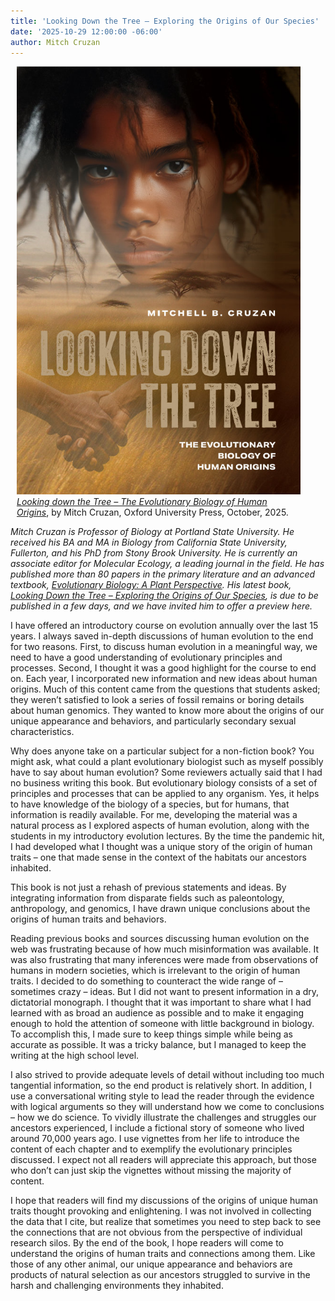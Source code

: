 ```yaml
---
title: 'Looking Down the Tree – Exploring the Origins of Our Species'
date: '2025-10-29 12:00:00 -06:00'
author: Mitch Cruzan
---
```

<figure class="on-the-left-side" style="margin-top: 10px; margin-right: 40px; margin-bottom: 10px; margin-left: 10px;">
<img src="/uploads/2025/Cruzan_Cover_600.jpg" alt="Book cover."/>
  
<figcaption><a href="https://www.amazon.com/Looking-Down-Tree-Evolutionary-Biology/dp/0197805167/"><i>Looking down the Tree – The Evolutionary Biology of Human Origins</i></a>, by Mitch Cruzan, Oxford University Press, October, 2025.</figcaption>
</figure>

<i>Mitch Cruzan is Professor of Biology at Portland State University. He received his BA and MA in Biology from California State University, Fullerton, and his PhD from Stony Brook University. He is currently an associate editor for Molecular Ecology, a leading journal in the field. He has published more than 80 papers in the primary literature and an advanced textbook, <a href="https://www.amazon.com/Evolutionary-Biology-Perspective-Mitchell-Cruzan/dp/0190882670">Evolutionary Biology: A Plant Perspective</a>. His latest book, <a href="https://www.amazon.com/Looking-Down-Tree-Evolutionary-Biology/dp/B0FQYC1Q57">Looking Down the Tree – Exploring the Origins of Our Species</a>, is due to be published in a few days, and we have invited him to offer a preview here.</i>

I have offered an introductory course on evolution annually over the last 15 years. I always saved in-depth discussions of human evolution to the end for two reasons. First, to discuss human evolution in a meaningful way, we need to have a good understanding of evolutionary principles and processes. Second, I thought it was a good highlight for the course to end on. Each year, I incorporated new information and new ideas about human origins. Much of this content came from the questions that students asked; they weren’t satisfied to look a series of fossil remains or boring details about human genomics. They wanted to know more about the origins of our unique appearance and behaviors, and particularly secondary sexual characteristics.

Why does anyone take on a particular subject for a non-fiction book? You might ask, what could a plant evolutionary biologist such as myself possibly have to say about human evolution? Some reviewers actually said that I had no business writing this book. But evolutionary biology consists of a set of principles and processes that can be applied to any organism. Yes, it helps to have knowledge of the biology of a species, but for humans, that information is readily available. For me, developing the material was a natural process as I explored aspects of human evolution, along with the students in my introductory evolution lectures. By the time the pandemic hit, I had developed what I thought was a unique story of the origin of human traits – one that made sense in the context of the habitats our ancestors inhabited. 

This book is not just a rehash of previous statements and ideas. By integrating information from disparate fields such as paleontology, anthropology, and genomics, I have drawn unique conclusions about the origins of human traits and behaviors. 

<!--more-->

Reading previous books and sources discussing human evolution on the web was frustrating because of how much misinformation was available. It was also frustrating that many inferences were made from observations of humans in modern societies, which is irrelevant to the origin of human traits. I decided to do something to counteract the wide range of – sometimes crazy – ideas. But I did not want to present information in a dry, dictatorial monograph. I thought that it was important to share what I had learned with as broad an audience as possible and to make it engaging enough to hold the attention of someone with little background in biology. To accomplish this, I made sure to keep things simple while being as accurate as possible. It was a tricky balance, but I managed to keep the writing at the high school level. 

I also strived to provide adequate levels of detail without including too much tangential information, so the end product is relatively short. In addition, I use a conversational writing style to lead the reader through the evidence with logical arguments so they will understand how we come to conclusions – how we do science. To vividly illustrate the challenges and struggles our ancestors experienced, I include a fictional story of someone who lived around 70,000 years ago. I use vignettes from her life to introduce the content of each chapter and to exemplify the evolutionary principles discussed. I expect not all readers will appreciate this approach, but those who don’t can just skip the vignettes without missing the majority of content. 

I hope that readers will find my discussions of the origins of unique human traits thought provoking and enlightening. I was not involved in collecting the data that I cite, but realize that sometimes you need to step back to see the connections that are not obvious from the perspective of individual research silos. By the end of the book, I hope readers will come to understand the origins of human traits and connections among them. Like those of any other animal, our unique appearance and behaviors are products of natural selection as our ancestors struggled to survive in the harsh and challenging environments they inhabited. 

